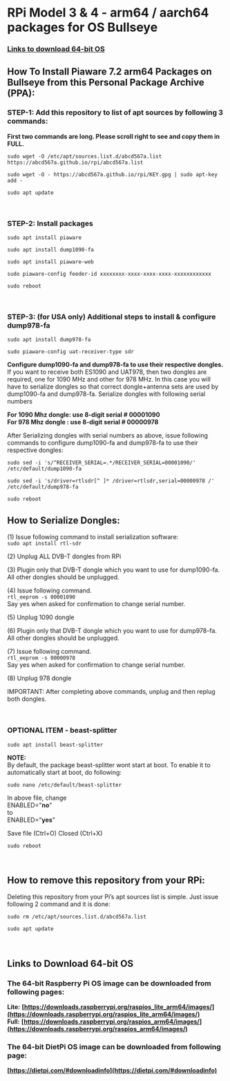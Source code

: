 # RPi Model 3 & 4 - arm64 / aarch64 packages for OS Bullseye
### [Links to download 64-bit OS](https://github.com/abcd567a/rpi/blob/master/README.md#links-to-download-64-bit-os-)
## How To Install Piaware 7.2 arm64 Packages on Bullseye from this Personal Package Archive (PPA):


### STEP-1: Add this repository to list of apt sources by following 3 commands:
**First two commands are long. Please scroll right to see and copy them in FULL.** 
```
sudo wget -O /etc/apt/sources.list.d/abcd567a.list https://abcd567a.github.io/rpi/abcd567a.list
```
```
sudo wget -O - https://abcd567a.github.io/rpi/KEY.gpg | sudo apt-key add -  
```
```
sudo apt update  
```

</br>

### STEP-2: Install packages
```
sudo apt install piaware  
```
```
sudo apt install dump1090-fa  
```
```
sudo apt install piaware-web  
```
```
sudo piaware-config feeder-id xxxxxxxx-xxxx-xxxx-xxxx-xxxxxxxxxxxx 
```
```
sudo reboot 
```

&nbsp;

### STEP-3: (for USA only) Additional steps to install & configure dump978-fa

```
sudo apt install dump978-fa  
```
```
sudo piaware-config uat-receiver-type sdr  
```

**Configure dump1090-fa and dump978-fa to use their respective dongles.**
If you want to receive both ES1090 and UAT978, then two dongles are required, one for 1090 MHz and other for 978 MHz. In this case you will have to serialize dongles so that correct dongle+antenna sets are used by dump1090-fa and dump978-fa.
Serialize dongles with following serial numbers </br>

**For 1090 Mhz dongle: use 8-digit serial # 00001090** </br>
**For 978 Mhz dongle : use 8-digit serial # 00000978** </br>

After Serializing dongles with serial numbers as above, issue following commands to configure dump1090-fa and dump978-fa to use their respective dongles:

```
sudo sed -i 's/^RECEIVER_SERIAL=.*/RECEIVER_SERIAL=00001090/' /etc/default/dump1090-fa  
```
```
sudo sed -i 's/driver=rtlsdr[^ ]* /driver=rtlsdr,serial=00000978 /' /etc/default/dump978-fa  
```  
```
sudo reboot 
```

## How to Serialize Dongles:
(1) Issue following command to install serialization software: </br>
`sudo apt install rtl-sdr ` </br>

(2) Unplug ALL DVB-T dongles from RPi

(3) Plugin only that DVB-T dongle which you want to use for dump1090-fa. All other dongles should be unplugged.

(4) Issue following command. </br>
`rtl_eeprom -s 00001090 ` </br>
Say yes when asked for confirmation to change serial number.


(5) Unplug 1090 dongle

(6) Plugin only that DVB-T dongle which you want to use for dump978-fa. All other dongles should be unplugged.

(7) Issue following command. </br>
`rtl_eeprom -s 00000978 ` </br>
Say yes when asked for confirmation to change serial number.


(8) Unplug 978 dongle

IMPORTANT: After completing above commands, unplug and then replug both dongles.

&nbsp;

### OPTIONAL ITEM - beast-splitter
```
sudo apt install beast-splitter
```

**NOTE:** </br>
By default, the package beast-splitter wont start at boot. To enable it to automatically start at boot, do following:</br>
```
sudo nano /etc/default/beast-splitter  
```

In above file, change </br>
ENABLED="**no**" </br>
to </br>
ENABLED="**yes**" </br>

Save file (Ctrl+O) Closed (Ctrl+X) </br>

```
sudo reboot  
```

&nbsp;
## How to remove this repository from your RPi:

Deleting this repository from your Pi’s apt sources list is simple. Just issue following 2 command and it is done:

```
sudo rm /etc/apt/sources.list.d/abcd567a.list 
```
```
sudo apt update 
```


</br>

## Links to Download 64-bit OS </br>
### The 64-bit Raspberry Pi OS image can be downloaded from following pages: 
**Lite:** **[https://downloads.raspberrypi.org/raspios_lite_arm64/images/](https://downloads.raspberrypi.org/raspios_lite_arm64/images/)** </br>
**Full:** **[https://downloads.raspberrypi.org/raspios_arm64/images/](https://downloads.raspberrypi.org/raspios_arm64/images/)** </br>

### The 64-bit DietPi OS image can be downloaded from following page:
**[https://dietpi.com/#downloadinfo](https://dietpi.com/#downloadinfo)** </br>


&nbsp;

